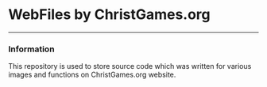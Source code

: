 # WebFiles by ChristGames.org
***
### Information
This repository is used to store source code which was written for various images and functions on ChristGames.org website.
